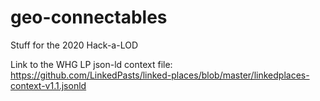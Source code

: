 # geo-connectables
Stuff for the 2020 Hack-a-LOD

Link to the WHG LP json-ld context file: https://github.com/LinkedPasts/linked-places/blob/master/linkedplaces-context-v1.1.jsonld
